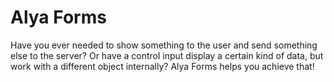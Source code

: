 # Alya Forms

Have you ever needed to show something to the user and send something else to the server?
Or have a control input display a certain kind of data, but work with a different object internally?
Alya Forms helps you achieve that!
